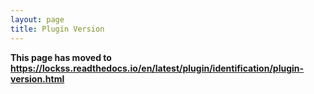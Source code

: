 ```yaml
---
layout: page
title: Plugin Version
---
```


**This page has moved to <https://lockss.readthedocs.io/en/latest/plugin/identification/plugin-version.html>**
